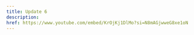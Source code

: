 ```yaml
---
title: Update 6
description: 
href: https://www.youtube.com/embed/KrOjKj1DlMo?si=N8mAGjwweG8xe1oN
---
```

